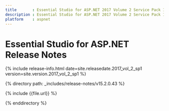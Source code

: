 ```yaml
---
title       : Essential Studio for ASP.NET 2017 Volume 2 Service Pack 1 Release Notes
description : Essential Studio for ASP.NET 2017 Volume 2 Service Pack 1 Release Notes
platform    : aspnet
---
```


# Essential Studio for ASP.NET Release Notes

{% include release-info.html date=site.releasedate.2017_vol_2_sp1 version=site.version.2017_vol_2_sp1 %} 

{% directory path: _includes/release-notes/v15.2.0.43 %}

{% include {{file.url}} %}

{% enddirectory %}